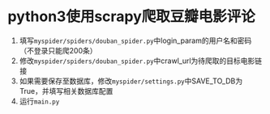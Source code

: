 # python3使用scrapy爬取豆瓣电影评论
1. 填写`myspider/spiders/douban_spider.py`中login_param的用户名和密码（不登录只能爬200条）
2. 修改`myspider/spiders/douban_spider.py`中crawl_url为待爬取的目标电影链接
3. 如果需要保存至数据库，修改`myspider/settings.py`中SAVE_TO_DB为True，并填写相关数据库配置
4. 运行`main.py`
